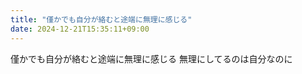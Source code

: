 ```yaml
---
title: "僅かでも自分が絡むと途端に無理に感じる"
date: 2024-12-21T15:35:11+09:00
---
```

僅かでも自分が絡むと途端に無理に感じる
無理にしてるのは自分なのに
